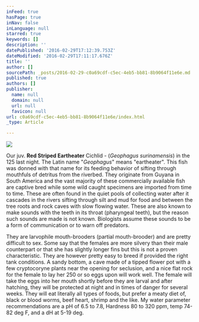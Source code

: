 ```yaml
---
inFeed: true
hasPage: true
inNav: false
inLanguage: null
starred: true
keywords: []
description: ''
datePublished: '2016-02-29T17:12:39.753Z'
dateModified: '2016-02-29T17:11:17.676Z'
title: ''
author: []
sourcePath: _posts/2016-02-29-c0a69cdf-c5ec-4eb5-bb81-8b9064f11e6e.md
published: true
authors: []
publisher:
  name: null
  domain: null
  url: null
  favicon: null
url: c0a69cdf-c5ec-4eb5-bb81-8b9064f11e6e/index.html
_type: Article

---
```

![](https://the-grid-user-content.s3-us-west-2.amazonaws.com/d2c40e93-2127-424f-a5d6-5cfaa5e3d357.jpg)

Our juv. **Red Striped Eartheater** Cichlid - (_Geophagus surinamensis_) in the 125 last night. The Latin name "_Geophagus_" means "eartheater". This fish was donned with that name for its feeding behavior of sifting through mouthfuls of detritus from the riverbed. They originate from Guyana in South America and the vast majority of these commercially available fish are captive bred while some wild caught specimens are imported from time to time. These are often found in the quiet pools of collecting water after it cascades in the rivers sifting through silt and mud for food and between the tree roots and rock caves with slow flowing water. These are also known to make sounds with the teeth in its throat (pharyngeal teeth), but the reason such sounds are made is not known. Biologists assume these sounds to be a form of communication or to warn off predators.

They are larvophile mouth-brooders (partial mouth-brooder) and are pretty difficult to sex. Some say that the females are more silvery than their male counterpart or that she has slightly longer fins but this is not a proven characteristic. They are however pretty easy to breed if provided the right tank conditions. A sandy bottom, a cave made of a tipped flower pot with a few cryptocoryne plants near the opening for seclusion, and a nice flat rock for the female to lay her 250 or so eggs upon will work well. The female will take the eggs into her mouth shortly before they are larval and after hatching, they will be protected at night and in times of danger for several weeks. They will eat literally all types of foods, but prefer a meaty diet of, black or blood worms, beef heart, shrimp and the like. My water parameter recommendations are a pH of 6.5 to 7.8, Hardness 80 to 320 ppm, temp 74-82 deg F, and a dH at 5-19 deg.